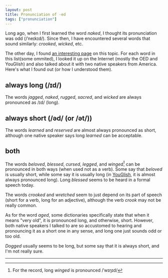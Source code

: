 ```yaml
---
layout: post
title: Pronunciation of -ed
tags: ["pronunciation"]
---
```


Long ago, when I first learned the word *naked*, I thought its pronunciation was odd (/ˈneɪkɪd/).
Since then, I have encountered several words that sound similarly: *crooked*, *wicked*, etc.

The other day, I found [an interesting page](http://matters-phonetic.blogspot.com/2014/09/ed-and-d.html) on this topic.
For each word in this list(some ommited), I looked it up on the Internet (mostly the OED and YouGlish) and also talked about it with two native speakers from America. Here's what I found out (or how I understood them).

## always long (/ɪd/)
The words *jagged*, *naked*, *rugged*, *sacred*, and *wicked* are always pronounced as /ɪd/ (long).

## always short (/əd/ (or /ət/))
The words *learned* and *reserved* are almost always pronounced as short, although one native speaker says long *learned* can be acceptable.

## both
The words *beloved*, *blessed*, *cursed*, *legged*, and *winged*[^winged-pron] can be pronounced in both ways (when used not as a verb).
Some say that *beloved* is usually short, while some say it is usually long (in [YouGlish](https://youglish.com/pronounce/beloved/english/us), it is almost always pronounced long).
Long *blessed* seems to be heard in a formal speech today.

The words *crooked* and *wretched* seem to just depend on its part of speech (short for a verb, long for an adjective), although the verb *crook* may not be really common.

As for the word *aged*, some dictionaries specifically state that when it means "very old", it is pronounced long, and otherwise, short.
However, both native speakers I talked to are so accustomed to hearing and pronouncing it as a short one in any sense, and long one just sounds odd or too old.

*Dogged* usually seems to be long, but some say that it is always short, and I'm not really sure.

---

[^winged-pron]: For the record, long *winged* is pronounced /ˈwɪŋɪd/

